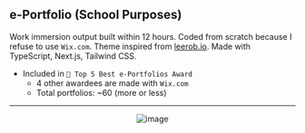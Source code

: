 ## e-Portfolio (School Purposes)
Work immersion output built within 12 hours. Coded from scratch because I refuse to use `Wix.com`. Theme inspired from [leerob.io](https://leerob.io). Made with TypeScript, Next.js, Tailwind CSS.
- Included in `🏅 Top 5 Best e-Portfolios Award`
  - 4 other awardees are made with `Wix.com`
  - Total portfolios: ~60 (more or less)

<hr>

<div align="center">

![image](https://user-images.githubusercontent.com/69457996/170714917-29866f18-d6e9-4683-a497-941fc8856284.png)
  
</div>

